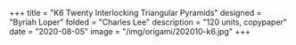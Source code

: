 +++
title = "K6 Twenty Interlocking Triangular Pyramids"
designed = "Byriah Loper"
folded = "Charles Lee"
description = "120 units, copypaper"
date = "2020-08-05"
image = "/img/origami/202010-k6.jpg"
+++